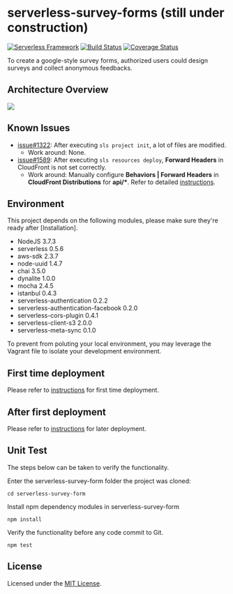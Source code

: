 # serverless-survey-forms (still under construction)

[![Serverless Framework](https://camo.githubusercontent.com/547c6da94c16fedb1aa60c9efda858282e22834f/687474703a2f2f7075626c69632e7365727665726c6573732e636f6d2f6261646765732f76332e737667)](http://www.serverless.com/)
[![Build Status](https://travis-ci.org/trendmicro/serverless-survey-forms.svg?branch=master)](https://travis-ci.org/trendmicro/serverless-survey-forms)
[![Coverage Status](https://coveralls.io/repos/github/trendmicro/serverless-survey-forms/badge.svg?branch=master)](https://coveralls.io/github/trendmicro/serverless-survey-forms?branch=master)

To create a google-style survey forms, authorized users could design surveys and collect anonymous feedbacks.

## Architecture Overview

![](http://i.imgur.com/HXk0u6O.png)

## Known Issues

* [issue#1322](https://github.com/serverless/serverless/issues/1322): After executing ```sls project init```, a lot of files are modified.
    * Work around: None.
* [issue#1589](https://github.com/serverless/serverless/issues/1589): After executing ```sls resources deploy```, **Forward Headers** in CloudFront is not set correctly.
    * Work around: Manually configure **Behaviors | Forward Headers** in **CloudFront Distributions** for **api/\***. Refer to detailed [instructions](issue1589.md).

## Environment

This project depends on the following modules, please make sure they're ready after [Installation].

* NodeJS 3.7.3
* serverless 0.5.6
* aws-sdk 2.3.7
* node-uuid 1.4.7
* chai 3.5.0
* dynalite 1.0.0
* mocha 2.4.5
* istanbul 0.4.3
* serverless-authentication 0.2.2
* serverless-authentication-facebook 0.2.0
* serverless-cors-plugin 0.4.1
* serverless-client-s3 2.0.0
* serverless-meta-sync 0.1.0

To prevent from poluting your local environment, you may leverage the Vagrant file to isolate your development environment.

## First time deployment

Please refer to [instructions](firsttimedeployment.md) for first time deployment.

## After first deployment

Please refer to [instructions](afterfirstdeployment.md) for later deployment.

## Unit Test

The steps below can be taken to verify the functionality.

Enter the serverless-survey-form folder the project was cloned:

```cd serverless-survey-form```

Install npm dependency modules in serverless-survey-form

```npm install```

Verify the functionality before any code commit to Git.

```npm test```

## License

Licensed under the [MIT License](https://github.com/trendmicro/serverless-survey-forms/blob/master/LICENSE).
